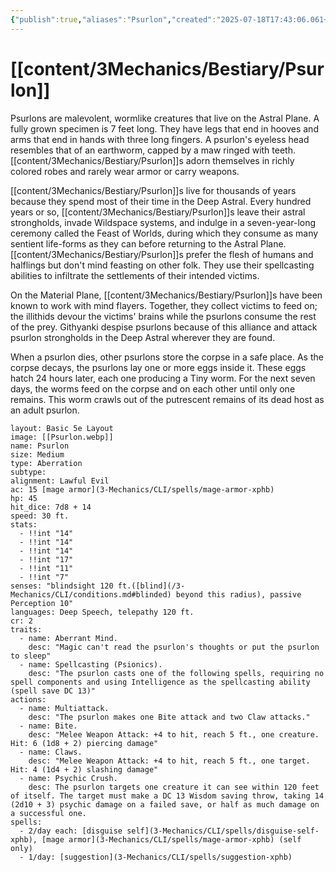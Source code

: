 ```yaml
---
{"publish":true,"aliases":"Psurlon","created":"2025-07-18T17:43:06.061+02:00","modified":"2025-07-17T10:23:52.423+02:00","cssclasses":"json5e-monster"}
---
```


# [[content/3Mechanics/Bestiary/Psurlon]]
Psurlons are malevolent, wormlike creatures that live on the Astral Plane. A fully grown specimen is 7 feet long. They have legs that end in hooves and arms that end in hands with three long fingers. A psurlon's eyeless head resembles that of an earthworm, capped by a maw ringed with teeth. [[content/3Mechanics/Bestiary/Psurlon]]s adorn themselves in richly colored robes and rarely wear armor or carry weapons.

[[content/3Mechanics/Bestiary/Psurlon]]s live for thousands of years because they spend most of their time in the Deep Astral. Every hundred years or so, [[content/3Mechanics/Bestiary/Psurlon]]s leave their astral strongholds, invade Wildspace systems, and indulge in a seven-year-long ceremony called the Feast of Worlds, during which they consume as many sentient life-forms as they can before returning to the Astral Plane. [[content/3Mechanics/Bestiary/Psurlon]]s prefer the flesh of humans and halflings but don't mind feasting on other folk. They use their spellcasting abilities to infiltrate the settlements of their intended victims.

On the Material Plane, [[content/3Mechanics/Bestiary/Psurlon]]s have been known to work with mind flayers. Together, they collect victims to feed on; the illithids devour the victims' brains while the psurlons consume the rest of the prey. Githyanki despise psurlons because of this alliance and attack psurlon strongholds in the Deep Astral wherever they are found.

When a psurlon dies, other psurlons store the corpse in a safe place. As the corpse decays, the psurlons lay one or more eggs inside it. These eggs hatch 24 hours later, each one producing a Tiny worm. For the next seven days, the worms feed on the corpse and on each other until only one remains. This worm crawls out of the putrescent remains of its dead host as an adult psurlon.


```statblock
layout: Basic 5e Layout
image: [[Psurlon.webp]]
name: Psurlon
size: Medium
type: Aberration
subtype: 
alignment: Lawful Evil
ac: 15 [mage armor](3-Mechanics/CLI/spells/mage-armor-xphb)
hp: 45
hit_dice: 7d8 + 14
speed: 30 ft.
stats: 
  - !!int "14"
  - !!int "14"
  - !!int "14"
  - !!int "17"
  - !!int "11"
  - !!int "7"
senses: "blindsight 120 ft.([blind](/3-Mechanics/CLI/conditions.md#blinded) beyond this radius), passive Perception 10"
languages: Deep Speech, telepathy 120 ft.
cr: 2
traits:
  - name: Aberrant Mind.
    desc: "Magic can't read the psurlon's thoughts or put the psurlon to sleep"
  - name: Spellcasting (Psionics).
    desc: "The psurlon casts one of the following spells, requiring no spell components and using Intelligence as the spellcasting ability (spell save DC 13)"
actions:
  - name: Multiattack.
    desc: "The psurlon makes one Bite attack and two Claw attacks."
  - name: Bite. 
    desc: "Melee Weapon Attack: +4 to hit, reach 5 ft., one creature. Hit: 6 (1d8 + 2) piercing damage"
  - name: Claws. 
    desc: "Melee Weapon Attack: +4 to hit, reach 5 ft., one target. Hit: 4 (1d4 + 2) slashing damage"
  - name: Psychic Crush.
    desc: The psurlon targets one creature it can see within 120 feet of itself. The target must make a DC 13 Wisdom saving throw, taking 14 (2d10 + 3) psychic damage on a failed save, or half as much damage on a successful one.
spells: 
  - 2/day each: [disguise self](3-Mechanics/CLI/spells/disguise-self-xphb), [mage armor](3-Mechanics/CLI/spells/mage-armor-xphb) (self only)
  - 1/day: [suggestion](3-Mechanics/CLI/spells/suggestion-xphb)
```

